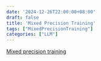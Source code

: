 ```yaml
---
date: '2024-12-26T22:00:00+08:00'
draft: false
title: 'Mixed Precision Training'
tags: ["MixedPrecisionTraining"]
categories: ["LLM"]
---
```


[Mixed precision training](https://xves6ft58q.feishu.cn/docx/TXH4dShLToan9CxJyjuc3fW1nXf?from=from_copylink)
